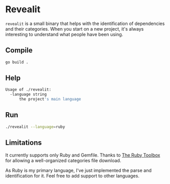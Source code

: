 # Revealit

`revealit` is a small binary that helps with the identification of dependencies and their categories.
When you start on a new project, it's always interesting to understand what people have been using.

## Compile

```bash
go build .
```

## Help

```bash
Usage of ./revealit:
  -language string
      the project's main language
```

## Run

```bash
./revealit --language=ruby
```

## Limitations
It currently supports only Ruby and Gemfile. Thanks to [The Ruby Toolbox](https://www.ruby-toolbox.com/) for allowing a well-organized categories file download.

As Ruby is my primary language, I've just implemented the parse and identification for it. Feel free to add support to other languages.